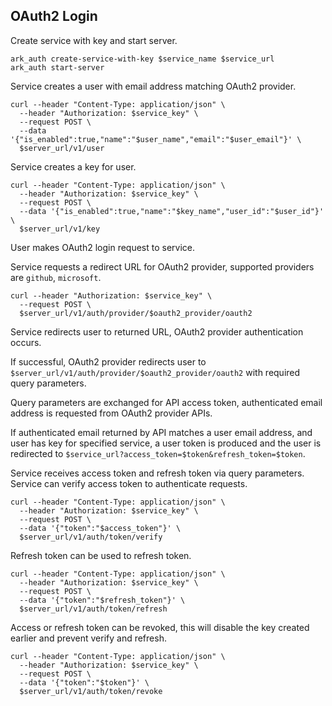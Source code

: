 ## OAuth2 Login

Create service with key and start server.

```shell
ark_auth create-service-with-key $service_name $service_url
ark_auth start-server
```

Service creates a user with email address matching OAuth2 provider.

```shell
curl --header "Content-Type: application/json" \
  --header "Authorization: $service_key" \
  --request POST \
  --data '{"is_enabled":true,"name":"$user_name","email":"$user_email"}' \
  $server_url/v1/user
```

Service creates a key for user.

```shell
curl --header "Content-Type: application/json" \
  --header "Authorization: $service_key" \
  --request POST \
  --data '{"is_enabled":true,"name":"$key_name","user_id":"$user_id"}' \
  $server_url/v1/key
```

User makes OAuth2 login request to service.

Service requests a redirect URL for OAuth2 provider, supported providers are `github`, `microsoft`.

```shell
curl --header "Authorization: $service_key" \
  --request POST \
  $server_url/v1/auth/provider/$oauth2_provider/oauth2
```

Service redirects user to returned URL, OAuth2 provider authentication occurs.

If successful, OAuth2 provider redirects user to `$server_url/v1/auth/provider/$oauth2_provider/oauth2` with required query parameters.

Query parameters are exchanged for API access token, authenticated email address is requested from OAuth2 provider APIs.

If authenticated email returned by API matches a user email address, and user has key for specified service, a user token is produced and the user is redirected to `$service_url?access_token=$token&refresh_token=$token`.

Service receives access token and refresh token via query parameters. Service can verify access token to authenticate requests.

```shell
curl --header "Content-Type: application/json" \
  --header "Authorization: $service_key" \
  --request POST \
  --data '{"token":"$access_token"}' \
  $server_url/v1/auth/token/verify
```

Refresh token can be used to refresh token.

```shell
curl --header "Content-Type: application/json" \
  --header "Authorization: $service_key" \
  --request POST \
  --data '{"token":"$refresh_token"}' \
  $server_url/v1/auth/token/refresh
```

Access or refresh token can be revoked, this will disable the key created earlier and prevent verify and refresh.

```shell
curl --header "Content-Type: application/json" \
  --header "Authorization: $service_key" \
  --request POST \
  --data '{"token":"$token"}' \
  $server_url/v1/auth/token/revoke
```
